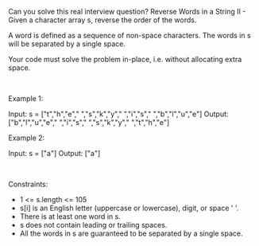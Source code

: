 Can you solve this real interview question? Reverse Words in a String II - Given a character array s, reverse the order of the words.

A word is defined as a sequence of non-space characters. The words in s will be separated by a single space.

Your code must solve the problem in-place, i.e. without allocating extra space.

 

Example 1:

Input: s = ["t","h","e"," ","s","k","y"," ","i","s"," ","b","l","u","e"]
Output: ["b","l","u","e"," ","i","s"," ","s","k","y"," ","t","h","e"]


Example 2:

Input: s = ["a"]
Output: ["a"]


 

Constraints:

 * 1 <= s.length <= 105
 * s[i] is an English letter (uppercase or lowercase), digit, or space ' '.
 * There is at least one word in s.
 * s does not contain leading or trailing spaces.
 * All the words in s are guaranteed to be separated by a single space.